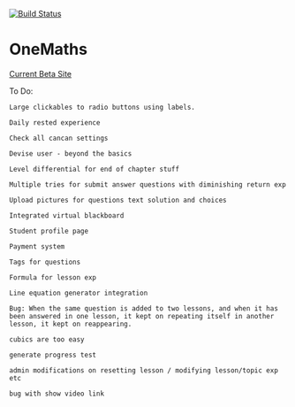 [![Build Status](https://travis-ci.org/chn-challenger/one_maths.png)](https://travis-ci.org/chn-challenger/one_maths)




# OneMaths


[Current Beta Site](http://138.68.139.152/)

To Do:

```text
Large clickables to radio buttons using labels.
```

```text
Daily rested experience
```

```text
Check all cancan settings
```

```text
Devise user - beyond the basics
```

```text
Level differential for end of chapter stuff
```

```text
Multiple tries for submit answer questions with diminishing return exp
```

```text
Upload pictures for questions text solution and choices
```

```text
Integrated virtual blackboard
```

```text
Student profile page
```

```text
Payment system
```

```text
Tags for questions
```

```text
Formula for lesson exp  
```

```text
Line equation generator integration
```

```text
Bug: When the same question is added to two lessons, and when it has been answered in one lesson, it kept on repeating itself in another lesson, it kept on reappearing.
```

```text
cubics are too easy
```

```text
generate progress test
```

```text
admin modifications on resetting lesson / modifying lesson/topic exp etc
```

```text
bug with show video link
```
